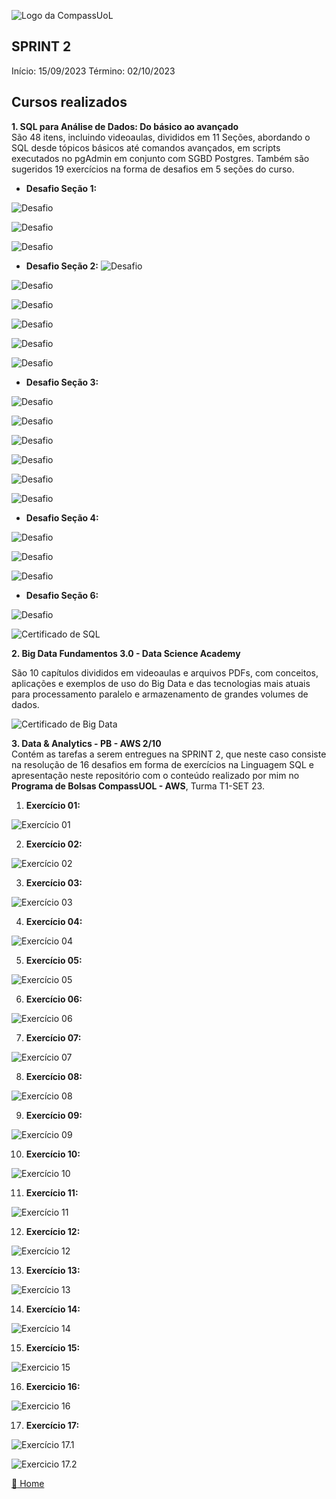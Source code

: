 ![Logo da CompassUoL](/img/Logo_CompassUOL.png)
## SPRINT 2
Início: 15/09/2023  Término: 02/10/2023

## Cursos realizados


**1. SQL para Análise de Dados: Do básico ao avançado**</br>
São 48 itens, incluindo videoaulas, divididos em 11 Seções, abordando o SQL desde tópicos básicos até comandos avançados, em scripts executados no pgAdmin em conjunto com SGBD Postgres. Também são sugeridos 19 exercícios na forma de desafios em 5 seções do curso.</br>

* **Desafio Seção 1:**

![Desafio ](/SPRINT%202/img/Desafio%201.1.png)

![Desafio ](/SPRINT%202/img/Desafio%201.2.png)

![Desafio ](/SPRINT%202/img/Desafio%201.3.png)

* **Desafio Seção 2:** 
![Desafio ](/SPRINT%202/img/Desafio%202.1.png)

![Desafio ](/SPRINT%202/img/Desafio%202.2.png)

![Desafio ](/SPRINT%202/img/Desafio%202.3.png)

![Desafio ](/SPRINT%202/img/Desafio%202.4.png)

![Desafio ](/SPRINT%202/img/Desafio%202.5.png)

![Desafio ](/SPRINT%202/img/Desafio%202.6.png)


* **Desafio Seção 3:**

![Desafio ](/SPRINT%202/img/Desafio%203.1.png)

![Desafio ](/SPRINT%202/img/Desafio%203.2.png)

![Desafio ](/SPRINT%202/img/Desafio%203.3.png)

![Desafio ](/SPRINT%202/img/Desafio%203.4.png)

![Desafio ](/SPRINT%202/img/Desafio%203.5.png)

![Desafio ](/SPRINT%202/img/Desafio%203.6.png)

* **Desafio Seção 4:** 

![Desafio ](/SPRINT%202/img/Desafio%204.1.png)

![Desafio ](/SPRINT%202/img/Desafio%204.2.png)

![Desafio ](/SPRINT%202/img/Desafio%204.3.png)

* **Desafio Seção 6:** 

![Desafio ](/SPRINT%202/img/Desafio%206.png)

![Certificado de SQL](/img/UC-850a8511-889f-4f56-a805-cdf925df220e.jpg) </br>

**2. Big Data Fundamentos 3.0 - Data Science Academy**</br>

São 10 capítulos divididos em videoaulas e arquivos PDFs, com conceitos, aplicações e exemplos de uso do Big Data e das tecnologias mais atuais para processamento paralelo e armazenamento de grandes volumes de dados. </br>

![Certificado de Big Data](/img/Certificado%20Big%20Data.png)


**3. Data & Analytics - PB - AWS 2/10**</br>
Contém as tarefas a serem entregues na SPRINT 2, que neste caso consiste na resolução de 16 desafios em forma de exercícios na Linguagem SQL e apresentação neste repositório com o conteúdo realizado por mim no **Programa de Bolsas CompassUOL - AWS**, Turma T1-SET 23.</br>


1. **Exercício 01:**

![Exercício 01](/SPRINT%202/img/EX1.png)

2. **Exercício 02:**

![Exercício 02](/SPRINT%202/img/EX2.png)

3. **Exercício 03:**

![Exercício 03](/SPRINT%202/img/EX3.png)

4. **Exercício 04:**

![Exercício 04](/SPRINT%202/img/EX4.png)

5. **Exercício 05:**

![Exercício 05](/SPRINT%202/img/EX5.png)

6. **Exercício 06:**

![Exercício 06](/SPRINT%202/img/EX6.png)

7. **Exercício 07:**

![Exercício 07](/SPRINT%202/img/EX7.png)

8. **Exercício 08:**

![Exercício 08](/SPRINT%202/img/EX8.png)

9. **Exercício 09:**

![Exercício 09](/SPRINT%202/img/EX9.png)

10. **Exercício 10:**

![Exercício 10](/SPRINT%202/img/EX10.png)

11. **Exercício 11:**

![Exercício 11](/SPRINT%202/img/EX11.png)

12. **Exercício 12:**

![Exercício 12](/SPRINT%202/img/EX12.png)

13. **Exercício 13:**

![Exercício 13](/SPRINT%202/img/EX13.png)

14. **Exercício 14:**

![Exercício 14](/SPRINT%202/img/EX14.png)

15. **Exercício 15:**

![Exercicio 15](/SPRINT%202/img/EX15.png)

16. **Exercicio 16:**

![Exercicio 16](/SPRINT%202/img/EX16.png)

17. **Exercício 17:**

![Exercício 17.1](/SPRINT%202/img/EX17.1.png)

![Exercicio 17.2](/SPRINT%202/img/EX17.2.png)


[:file_folder: Home](/)